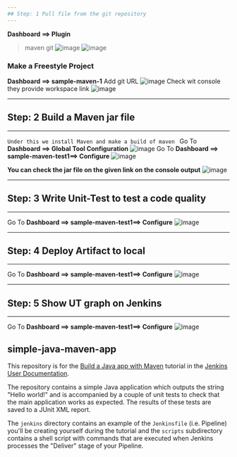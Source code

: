 ```yaml
---
## Step: 1 Pull file from the git repository 
---
```

**Dashboard ==> Plugin** 

> maven 
git
![image](https://user-images.githubusercontent.com/66588814/169749693-fc050bfa-4c5b-4215-8aee-c41f605d2ca3.png)
![image](https://user-images.githubusercontent.com/66588814/169749987-a18eac99-76c5-4ea7-8d33-de9300e4c042.png)

### Make a Freestyle Project 
**Dashboard ==> sample-maven-1** 
Add git URL
![image](https://user-images.githubusercontent.com/66588814/169750367-573d1c22-3313-4103-9410-2b27f7920bee.png)
Check wit console  they provide workspace link 
![image](https://user-images.githubusercontent.com/66588814/169751085-12c1722c-79ba-4a1b-bfb8-0355c5d4fd53.png)

---
## Step: 2 Build a Maven jar file 
---
`Under this we install Maven and make a build of maven `
Go To **Dashboard ==> Global Tool Configuration** 
![image](https://user-images.githubusercontent.com/66588814/169751741-8350e3ac-a4b1-4885-a20e-fd09a4dd0036.png)
Go To **Dashboard ==> sample-maven-test1==> Configure**
![image](https://user-images.githubusercontent.com/66588814/169752304-3d271b95-f0a6-4f87-a901-f201a112a648.png)

**You can check the jar file on the given link on the console output** 
![image](https://user-images.githubusercontent.com/66588814/169752541-b6de9583-ec9d-48b1-829d-aad5c13b3fbb.png)

---
## Step: 3 Write Unit-Test to test  a code quality 
---
Go To **Dashboard ==> sample-maven-test1==> Configure**
![image](https://user-images.githubusercontent.com/66588814/169753293-158b42e0-a6ef-4fe0-9a86-37e4b4875aab.png)

---
## Step: 4 Deploy Artifact to local 
---
Go To **Dashboard ==> sample-maven-test1==> Configure**
![image](https://user-images.githubusercontent.com/66588814/169753504-ff5304e8-2d4d-4599-aa80-41617af0aead.png)

---
## Step: 5 Show UT graph on Jenkins
--- 
Go To **Dashboard ==> sample-maven-test1==> Configure**
![image](https://user-images.githubusercontent.com/66588814/169753781-8a943c9f-3c3d-4207-94a8-4a1dcc8c8f28.png)







## simple-java-maven-app

This repository is for the
[Build a Java app with Maven](https://jenkins.io/doc/tutorials/build-a-java-app-with-maven/)
tutorial in the [Jenkins User Documentation](https://jenkins.io/doc/).

The repository contains a simple Java application which outputs the string
"Hello world!" and is accompanied by a couple of unit tests to check that the
main application works as expected. The results of these tests are saved to a
JUnit XML report.

The `jenkins` directory contains an example of the `Jenkinsfile` (i.e. Pipeline)
you'll be creating yourself during the tutorial and the `scripts` subdirectory
contains a shell script with commands that are executed when Jenkins processes
the "Deliver" stage of your Pipeline.
